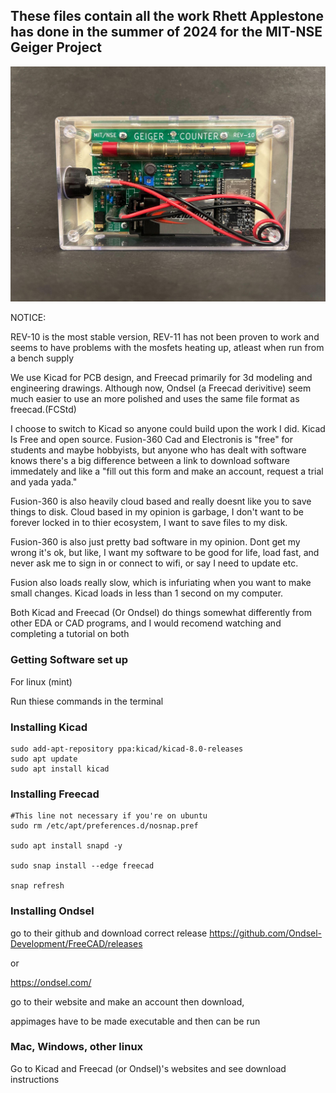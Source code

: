 ## These files contain all the work Rhett Applestone has done in the summer of 2024 for the MIT-NSE Geiger Project

![GEIGER](GEIGER.png)

NOTICE:

REV-10 is the most stable version, REV-11 has not been proven to work and seems to have problems with the mosfets heating up, atleast when run from a bench supply

We use Kicad for PCB design, and Freecad primarily for 3d modeling and engineering drawings. Although now, Ondsel (a Freecad derivitive)
seem much easier to use an more polished and uses the same file format as freecad.(FCStd) 


I choose to switch to Kicad so anyone could build upon the work I did. Kicad Is Free and open source. Fusion-360 Cad and Electronis is "free" for students and maybe hobbyists, but anyone who has dealt with
software knows there's a big difference between a link to download software immedately and like a "fill out this form and make an account, request a trial and yada yada."

Fusion-360 is also heavily cloud based and really doesnt like you to save things to disk. Cloud based in my opinion is garbage, I don't want to be forever locked in to thier ecosystem, I want to save files to my disk.

Fusion-360 is also just pretty bad software in my opinion. Dont get my wrong it's ok, but like, I want my software to be good for life, load fast, and never ask me to sign in or connect to wifi, or say I need to update etc.

Fusion also loads really slow, which is infuriating when you want to make small changes. Kicad loads in less than 1 second on my computer. 

Both Kicad and Freecad (Or Ondsel) do things somewhat differently from other EDA or CAD programs, and I would recomend watching and completing a tutorial on both



### Getting Software set up

For linux (mint)

Run thiese commands in the terminal

### Installing Kicad

```
sudo add-apt-repository ppa:kicad/kicad-8.0-releases
sudo apt update
sudo apt install kicad
```

### Installing Freecad

```
#This line not necessary if you're on ubuntu
sudo rm /etc/apt/preferences.d/nosnap.pref

sudo apt install snapd -y

sudo snap install --edge freecad

snap refresh
```

### Installing Ondsel		

go to their github and download correct release https://github.com/Ondsel-Development/FreeCAD/releases

or

https://ondsel.com/

go to their website and make an account then download, 

appimages have to be made executable and then can be run

### Mac, Windows, other linux

Go to Kicad and Freecad (or Ondsel)'s websites and see download instructions

